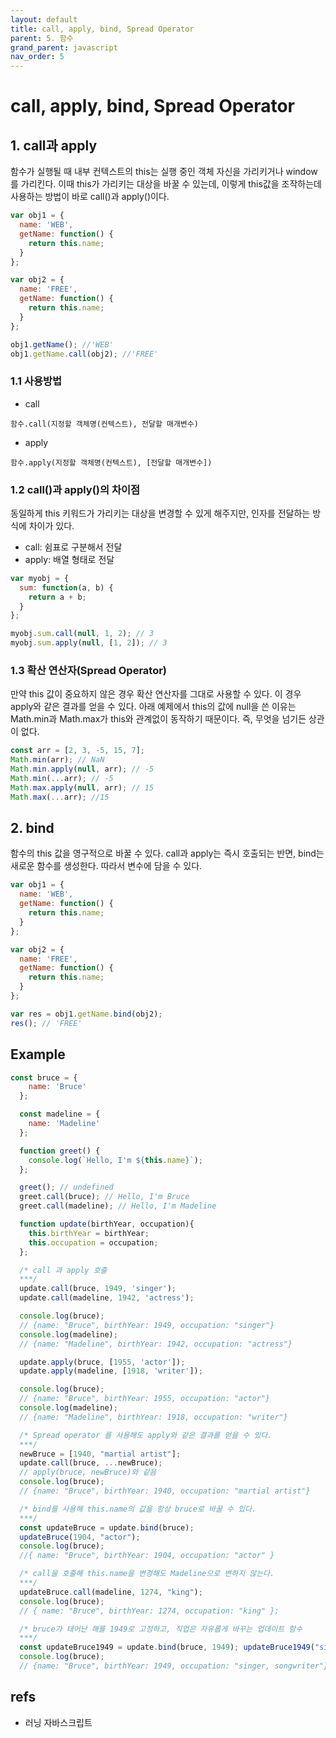```yaml
---
layout: default
title: call, apply, bind, Spread Operator
parent: 5. 함수
grand_parent: javascript
nav_order: 5
---
```


# call, apply, bind, Spread Operator

## 1. call과 apply

함수가 실행될 때 내부 컨텍스트의 this는 실행 중인 객체 자신을 가리키거나 window를 가리킨다. 이때 this가 가리키는 대상을 바꿀 수 있는데, 이렇게 this값을 조작하는데 사용하는 방법이 바로 call\(\)과 apply\(\)이다.

```javascript
var obj1 = {
  name: 'WEB',
  getName: function() {
    return this.name;
  }
};

var obj2 = {
  name: 'FREE',
  getName: function() {
    return this.name;
  }
};

obj1.getName(); //'WEB'
obj1.getName.call(obj2); //'FREE'
```

### 1.1 사용방법

* call

```text
함수.call(지정할 객체명(컨텍스트), 전달할 매개변수)
```

* apply

```text
함수.apply(지정할 객체명(컨텍스트), [전달할 매개변수])
```

### 1.2 call\(\)과 apply\(\)의 차이점

동일하게 this 키워드가 가리키는 대상을 변경할 수 있게 해주지만, 인자를 전달하는 방식에 차이가 있다.

* call: 쉼표로 구분해서 전달
* apply: 배열 형태로 전달

```javascript
var myobj = {
  sum: function(a, b) {
    return a + b;
  }
};

myobj.sum.call(null, 1, 2); // 3
myobj.sum.apply(null, [1, 2]); // 3
```

### 1.3 확산 연산자\(Spread Operator\)

만약 this 값이 중요하지 않은 경우 확산 연산자를 그대로 사용할 수 있다. 이 경우 apply와 같은 결과를 얻을 수 있다. 아래 예제에서 this의 값에 null을 쓴 이유는 Math.min과 Math.max가 this와 관계없이 동작하기 때문이다. 즉, 무엇을 넘기든 상관이 없다.

```javascript
const arr = [2, 3, -5, 15, 7];
Math.min(arr); // NaN
Math.min.apply(null, arr); // -5
Math.min(...arr); // -5
Math.max.apply(null, arr); // 15
Math.max(...arr); //15
```

## 2. bind

함수의 this 값을 영구적으로 바꿀 수 있다. call과 apply는 즉시 호출되는 반면, bind는 새로운 함수를 생성한다. 따라서 변수에 담을 수 있다.

```javascript
var obj1 = {
  name: 'WEB',
  getName: function() {
    return this.name;
  }
};

var obj2 = {
  name: 'FREE',
  getName: function() {
    return this.name;
  }
};

var res = obj1.getName.bind(obj2);
res(); // 'FREE'
```

## Example

```javascript
const bruce = {
    name: 'Bruce'
  };

  const madeline = {
    name: 'Madeline'
  };

  function greet() {
    console.log(`Hello, I'm ${this.name}`);
  };

  greet(); // undefined
  greet.call(bruce); // Hello, I'm Bruce
  greet.call(madeline); // Hello, I'm Madeline

  function update(birthYear, occupation){
    this.birthYear = birthYear;
    this.occupation = occupation;
  };

  /* call 과 apply 호출
  ***/ 
  update.call(bruce, 1949, 'singer');
  update.call(madeline, 1942, 'actress');

  console.log(bruce); 
  // {name: "Bruce", birthYear: 1949, occupation: "singer"}
  console.log(madeline); 
  // {name: "Madeline", birthYear: 1942, occupation: "actress"}

  update.apply(bruce, [1955, 'actor']);
  update.apply(madeline, [1918, 'writer']);

  console.log(bruce); 
  // {name: "Bruce", birthYear: 1955, occupation: "actor"}
  console.log(madeline); 
  // {name: "Madeline", birthYear: 1918, occupation: "writer"}

  /* Spread operator 를 사용해도 apply와 같은 결과를 얻을 수 있다.
  ***/ 
  newBruce = [1940, "martial artist"];
  update.call(bruce, ...newBruce); 
  // apply(bruce, newBruce)와 같음
  console.log(bruce); 
  // {name: "Bruce", birthYear: 1940, occupation: "martial artist"}

  /* bind를 사용해 this.name의 값을 항상 bruce로 바꿀 수 있다.
  ***/ 
  const updateBruce = update.bind(bruce);
  updateBruce(1904, "actor");
  console.log(bruce); 
  //{ name: "Bruce", birthYear: 1904, occupation: "actor" }

  /* call을 호출해 this.name을 변경해도 Madeline으로 변하지 않는다.
  ***/ 
  updateBruce.call(madeline, 1274, "king");
  console.log(bruce); 
  // { name: "Bruce", birthYear: 1274, occupation: "king" };

  /* bruce가 태어난 해를 1949로 고정하고, 직업은 자유롭게 바꾸는 업데이트 함수
  ***/ 
  const updateBruce1949 = update.bind(bruce, 1949); updateBruce1949("singer, songwriter");
  console.log(bruce); 
  // {name: "Bruce", birthYear: 1949, occupation: "singer, songwriter"}
```

## refs

* 러닝 자바스크립트

